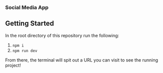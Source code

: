### Social Media App

## Getting Started

In the root directory of this repository run the following:

1. `npm i`
2. `npm run dev`

From there, the terminal will spit out a URL you can visit to see the running project!
